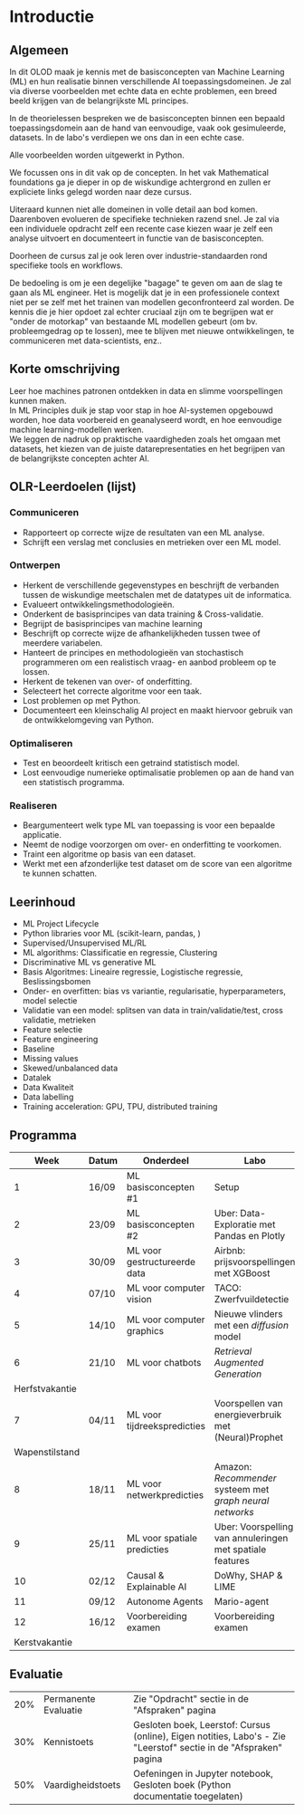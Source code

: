 # Introductie

## Algemeen
In dit OLOD maak je kennis met de basisconcepten van Machine Learning (ML) en hun realisatie binnen verschillende AI toepassingsdomeinen. Je zal via diverse voorbeelden met echte data en echte problemen, een breed beeld krijgen van de belangrijkste ML principes.   

In de theorielessen bespreken we de basisconcepten binnen een bepaald toepassingsdomein aan de hand van eenvoudige, vaak ook gesimuleerde, datasets. In de labo's verdiepen we ons dan in een echte case.   

Alle voorbeelden worden uitgewerkt in Python.  

We focussen ons in dit vak op de concepten. In het vak Mathematical foundations ga je dieper in op de wiskundige achtergrond en zullen er expliciete links gelegd worden naar deze cursus.  

Uiteraard kunnen niet alle domeinen in volle detail aan bod komen. Daarenboven evolueren de specifieke technieken razend snel. Je zal via een individuele opdracht zelf een recente case kiezen waar je zelf een analyse uitvoert en documenteert in functie van de basisconcepten.   
  
Doorheen de cursus zal je ook leren over industrie-standaarden rond specifieke tools en workflows.  
   
De bedoeling is om je een degelijke "bagage" te geven om aan de slag te gaan als ML engineer. Het is mogelijk dat je in een professionele context niet per se zelf met het trainen van modellen geconfronteerd zal worden. De kennis die je hier opdoet zal echter cruciaal zijn om te begrijpen wat er "onder de motorkap" van bestaande ML modellen gebeurt (om bv. probleemgedrag op te lossen), mee te blijven met nieuwe ontwikkelingen, te communiceren met data-scientists, enz..   
  
## Korte omschrijving
Leer hoe machines patronen ontdekken in data en slimme voorspellingen kunnen maken.  
In ML Principles duik je stap voor stap in hoe AI-systemen opgebouwd worden, hoe data voorbereid en geanalyseerd wordt, en hoe eenvoudige machine learning-modellen werken.  
We leggen de nadruk op praktische vaardigheden zoals het omgaan met datasets, het kiezen van de juiste datarepresentaties en het begrijpen van de belangrijkste concepten achter AI.
## OLR-Leerdoelen (lijst)
### Communiceren
- Rapporteert op correcte wijze de resultaten van een ML analyse.
- Schrijft een verslag met conclusies en metrieken over een ML model.
### Ontwerpen
- Herkent de verschillende gegevenstypes en beschrijft de verbanden tussen de wiskundige meetschalen met de datatypes uit de informatica.
- Evalueert ontwikkelingsmethodologieën.
- Onderkent de basisprincipes van data training & Cross-validatie.
- Begrijpt de basisprincipes van machine learning
- Beschrijft op correcte wijze de afhankelijkheden tussen twee of meerdere variabelen.
- Hanteert de principes en methodologieën van stochastisch programmeren om een realistisch vraag- en aanbod probleem op te lossen.
- Herkent de tekenen van over- of onderfitting.
- Selecteert het correcte algoritme voor een taak.
- Lost problemen op met Python.
- Documenteert een kleinschalig AI project en maakt hiervoor gebruik van de ontwikkelomgeving van Python.
### Optimaliseren
- Test en beoordeelt kritisch een getraind statistisch model.
- Lost eenvoudige numerieke optimalisatie problemen op aan de hand van een statistisch programma.
### Realiseren
- Beargumenteert welk type ML van toepassing is voor een bepaalde applicatie.
- Neemt de nodige voorzorgen om over- en onderfitting te voorkomen.
- Traint een algoritme op basis van een dataset.
- Werkt met een afzonderlijke test dataset om de score van een algoritme te kunnen schatten.
## Leerinhoud
- ML Project Lifecycle
- Python libraries voor ML (scikit-learn, pandas, )
- Supervised/Unsupervised ML/RL
- ML algorithms: Classificatie en regressie, Clustering
- Discriminative ML vs generative ML
- Basis Algoritmes: Lineaire regressie, Logistische regressie, Beslissingsbomen
- Onder- en overfitten: bias vs variantie, regularisatie, hyperparameters, model selectie
- Validatie van een model: splitsen van data in train/validatie/test, cross validatie, metrieken
- Feature selectie
- Feature engineering
- Baseline
- Missing values
- Skewed/unbalanced data
- Datalek
- Data Kwaliteit
- Data labelling
- Training acceleration: GPU, TPU, distributed training

## Programma
| Week  | Datum | Onderdeel | Labo |
|-------|-------|-----------|----------|
| 1     | 16/09 | ML basisconcepten #1 | Setup |
| 2     | 23/09 | ML basisconcepten #2 | Uber: Data-Exploratie met Pandas en Plotly  |
| 3     | 30/09 | ML voor gestructureerde data  | Airbnb: prijsvoorspellingen met XGBoost |
| 4     | 07/10 | ML voor computer vision | TACO: Zwerfvuildetectie |
| 5     | 14/10 | ML voor computer graphics | Nieuwe vlinders met een _diffusion_ model |
| 6     | 21/10 | ML voor chatbots | _Retrieval Augmented Generation_ |
| Herfstvakantie
| 7     | 04/11 | ML voor tijdreekspredicties | Voorspellen van energieverbruik met (Neural)Prophet |
| Wapenstilstand
| 8     | 18/11 | ML voor netwerkpredicties | Amazon: _Recommender_ systeem met _graph neural networks_ |
| 9     | 25/11 | ML voor spatiale predicties | Uber: Voorspelling van annuleringen met spatiale features |
| 10    | 02/12 | Causal & Explainable AI | DoWhy, SHAP & LIME |
| 11    | 09/12 | Autonome Agents | Mario-agent |
| 12    | 16/12 | Voorbereiding examen | Voorbereiding examen|
| Kerstvakantie

## Evaluatie
|   |   |   |
|---|---|---|
| 20% | Permanente Evaluatie | Zie "Opdracht" sectie in de "Afspraken" pagina |
| 30% | Kennistoets | Gesloten boek, Leerstof: Cursus (online), Eigen notities, Labo's - Zie "Leerstof" sectie in de "Afspraken" pagina |
| 50% | Vaardigheidstoets | Oefeningen in Jupyter notebook, Gesloten boek (Python documentatie toegelaten) |
